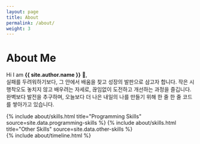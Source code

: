```yaml
---
layout: page
title: About
permalink: /about/
weight: 3
---
```


# **About Me**

Hi I am **{{ site.author.name }}** :wave:,<br>
실패를 두려워하기보다, 그 안에서 배움을 찾고 성장의 발판으로 삼고자 합니다. 작은 시행착오도 놓치지 않고 배우려는 자세로, 끊임없이 도전하고 개선하는 과정을 즐깁니다. 완벽보다 발전을 추구하며, 오늘보다 더 나은 내일의 나를 만들기 위해 한 줄 한 줄 코드를 쌓아가고 있습니다.

<div class="row">
{% include about/skills.html title="Programming Skills" source=site.data.programming-skills %}
{% include about/skills.html title="Other Skills" source=site.data.other-skills %}
</div>

<div class="row">
{% include about/timeline.html %}
</div>